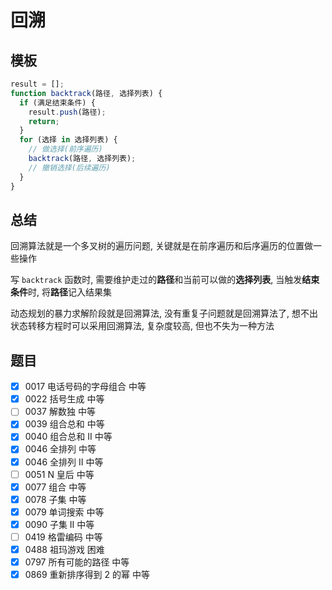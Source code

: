 # 回溯

## 模板

```js
result = [];
function backtrack(路径, 选择列表) {
  if (满足结束条件) {
    result.push(路径);
    return;
  }
  for (选择 in 选择列表) {
    // 做选择(前序遍历)
    backtrack(路径, 选择列表);
    // 撤销选择(后续遍历)
  }
}
```

## 总结

回溯算法就是一个多叉树的遍历问题, 关键就是在前序遍历和后序遍历的位置做一些操作

写 `backtrack` 函数时, 需要维护走过的**路径**和当前可以做的**选择列表**, 当触发**结束条件**时, 将**路径**记入结果集

动态规划的暴力求解阶段就是回溯算法, 没有重复子问题就是回溯算法了, 想不出状态转移方程时可以采用回溯算法, 复杂度较高, 但也不失为一种方法

## 题目

- [x] 0017 电话号码的字母组合 中等
- [x] 0022 括号生成 中等
- [ ] 0037 解数独 中等
- [x] 0039 组合总和 中等
- [x] 0040 组合总和 II 中等
- [x] 0046 全排列 中等
- [x] 0046 全排列 II 中等
- [ ] 0051 N 皇后 中等
- [x] 0077 组合 中等
- [x] 0078 子集 中等
- [x] 0079 单词搜索 中等
- [x] 0090 子集 II 中等
- [ ] 0419 格雷编码 中等
- [x] 0488 祖玛游戏 困难
- [x] 0797 所有可能的路径 中等
- [x] 0869 重新排序得到 2 的幂 中等
